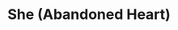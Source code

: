 ---
title: She (Abandoned Heart)
year: 2006
writer: Robby Valentine
composer: Robby Valentine
about: "Inspired by some ‘New Romantic’ bands from the mid 80’s and David Bowie from that era. First time I sang lower than I usually do. I tried to get a bit of an 80’s sound in the production. Again some things are taken from the demo I couldn’t get better: the Lead vocal and guitar solo. Most of the drums is a drum machine programmed. Recorded this song 3 times. Twice with real drums, but in the end it asked for a tighter, more mechanical approach."
---